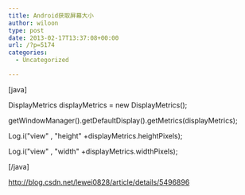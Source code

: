 ```yaml
---
title: Android获取屏幕大小
author: wiloon
type: post
date: 2013-02-17T13:37:08+00:00
url: /?p=5174
categories:
  - Uncategorized

---
```

[java]
  
DisplayMetrics displayMetrics = new DisplayMetrics();
  
getWindowManager().getDefaultDisplay().getMetrics(displayMetrics);
  
Log.i("view" , "height" +displayMetrics.heightPixels);
  
Log.i("view" , "width" +displayMetrics.widthPixels);
  
[/java]

<http://blog.csdn.net/lewei0828/article/details/5496896>